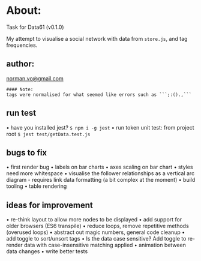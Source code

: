# About:

Task for Data61 (v0.1.0)

My attempt to visualise a social network with data from `store.js`, and tag frequencies.

## author:

norman.vo@gmail.com

    #### Note:
    tags were normalised for what seemed like errors such as ```;:().,```

## run test

• have you installed jest? `$ npm i -g jest`
• run token unit test: from project root `$ jest test/getData.test.js`

## bugs to fix

• first render bug
• labels on bar charts
• axes scaling on bar chart
• styles need more whitespace
• visualise the follower relationships as a vertical arc diagram - requires link data formatting (a bit complex at the moment)
• build tooling
• table rendering

## ideas for improvement

• re-think layout to allow more nodes to be displayed
• add support for older browsers (ES6 transpile)
• reduce loops, remove repetitive methods (overused loops)
• abstract out magic numbers, general code cleanup
• add toggle to sort/unsort tags
• Is the data case sensitive? Add toggle to re-render data with case-insensitive matching applied
• animation between data changes
• write better tests
